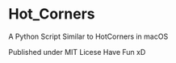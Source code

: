 # Hot_Corners
A Python Script Similar to HotCorners in macOS

Published under MIT Licese
Have Fun xD
